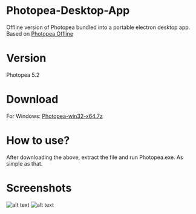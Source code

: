 # Photopea-Desktop-App
Offline version of Photopea bundled into a portable electron desktop app.
Based on [Photopea Offline](https://github.com/DUOLabs333/photopea)

# Version
Photopea 5.2

# Download
For Windows: [Photopea-win32-x64.7z](https://mega.nz/file/kX4SiBbA#LgTmRYx-rv7niGR2ENYsG5Mb8wmbumRHl88Bwux8XlM)

# How to use?
After downloading the above, extract the file and run Photopea.exe. As simple as that.

# Screenshots
![alt text](https://github.com/NFXT/Photopea-Desktop-App/blob/main/photopea-1.png?raw=true)
![alt text](https://github.com/NFXT/Photopea-Desktop-App/blob/main/photopea-2.png?raw=true)
